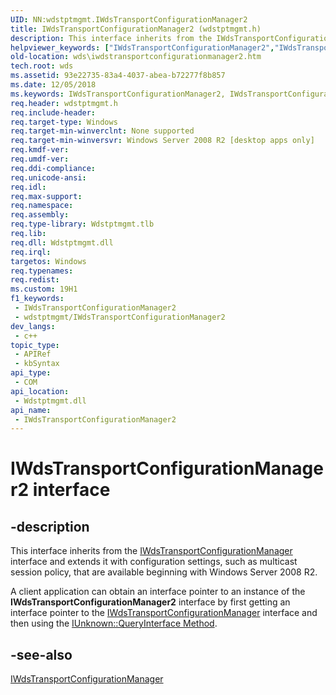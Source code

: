 ```yaml
---
UID: NN:wdstptmgmt.IWdsTransportConfigurationManager2
title: IWdsTransportConfigurationManager2 (wdstptmgmt.h)
description: This interface inherits from the IWdsTransportConfigurationManager interface and extends it with configuration settings, such as multicast session policy, that are available beginning with Windows Server 2008 R2.
helpviewer_keywords: ["IWdsTransportConfigurationManager2","IWdsTransportConfigurationManager2 interface [Windows Deployment Services]","IWdsTransportConfigurationManager2 interface [Windows Deployment Services]","described","wds.iwdstransportconfigurationmanager2","wdstptmgmt/IWdsTransportConfigurationManager2"]
old-location: wds\iwdstransportconfigurationmanager2.htm
tech.root: wds
ms.assetid: 93e22735-83a4-4037-abea-b72277f8b857
ms.date: 12/05/2018
ms.keywords: IWdsTransportConfigurationManager2, IWdsTransportConfigurationManager2 interface [Windows Deployment Services], IWdsTransportConfigurationManager2 interface [Windows Deployment Services],described, wds.iwdstransportconfigurationmanager2, wdstptmgmt/IWdsTransportConfigurationManager2
req.header: wdstptmgmt.h
req.include-header: 
req.target-type: Windows
req.target-min-winverclnt: None supported
req.target-min-winversvr: Windows Server 2008 R2 [desktop apps only]
req.kmdf-ver: 
req.umdf-ver: 
req.ddi-compliance: 
req.unicode-ansi: 
req.idl: 
req.max-support: 
req.namespace: 
req.assembly: 
req.type-library: Wdstptmgmt.tlb
req.lib: 
req.dll: Wdstptmgmt.dll
req.irql: 
targetos: Windows
req.typenames: 
req.redist: 
ms.custom: 19H1
f1_keywords:
 - IWdsTransportConfigurationManager2
 - wdstptmgmt/IWdsTransportConfigurationManager2
dev_langs:
 - c++
topic_type:
 - APIRef
 - kbSyntax
api_type:
 - COM
api_location:
 - Wdstptmgmt.dll
api_name:
 - IWdsTransportConfigurationManager2
---
```


# IWdsTransportConfigurationManager2 interface


## -description

This interface inherits from the <a href="/windows/desktop/api/wdstptmgmt/nn-wdstptmgmt-iwdstransportconfigurationmanager">IWdsTransportConfigurationManager</a> interface and extends it with configuration settings, such as multicast session policy, that are available beginning with Windows Server 2008 R2. 

A client application can obtain an interface pointer to an instance of the <b>IWdsTransportConfigurationManager2</b> interface by first getting an interface pointer to the <a href="/windows/desktop/api/wdstptmgmt/nn-wdstptmgmt-iwdstransportconfigurationmanager">IWdsTransportConfigurationManager</a> interface  and then using the <a href="/windows/desktop/api/unknwn/nf-unknwn-iunknown-queryinterface(q)">IUnknown::QueryInterface Method</a>.

## -see-also

<a href="/windows/desktop/api/wdstptmgmt/nn-wdstptmgmt-iwdstransportconfigurationmanager">IWdsTransportConfigurationManager</a>


